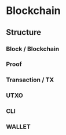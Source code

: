 # Blockchain

## Structure

### Block / Blockchain
### Proof
### Transaction / TX
### UTXO

### CLI

### WALLET
